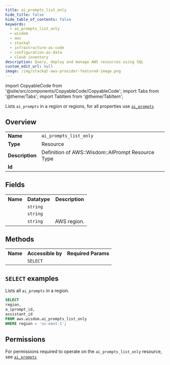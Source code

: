 ```yaml
---
title: ai_prompts_list_only
hide_title: false
hide_table_of_contents: false
keywords:
  - ai_prompts_list_only
  - wisdom
  - aws
  - stackql
  - infrastructure-as-code
  - configuration-as-data
  - cloud inventory
description: Query, deploy and manage AWS resources using SQL
custom_edit_url: null
image: /img/stackql-aws-provider-featured-image.png
---
```


import CopyableCode from '@site/src/components/CopyableCode/CopyableCode';
import Tabs from '@theme/Tabs';
import TabItem from '@theme/TabItem';

Lists <code>ai_prompts</code> in a region or regions, for all properties use <a href="/services/serviceName/ai_prompts/"><code>ai_prompts</code></a>

## Overview
<table>
<tbody>
<tr><td><b>Name</b></td><td><code>ai_prompts_list_only</code></td></tr>
<tr><td><b>Type</b></td><td>Resource</td></tr>
<tr><td><b>Description</b></td><td>Definition of AWS::Wisdom::AIPrompt Resource Type</td></tr>
<tr><td><b>Id</b></td><td><CopyableCode code="aws.wisdom.ai_prompts_list_only" /></td></tr>
</tbody>
</table>

## Fields
<table>
<tbody>
<tr><th>Name</th><th>Datatype</th><th>Description</th></tr><tr><td><CopyableCode code="a_iprompt_id" /></td><td><code>string</code></td><td></td></tr>
<tr><td><CopyableCode code="assistant_id" /></td><td><code>string</code></td><td></td></tr>
<tr><td><CopyableCode code="region" /></td><td><code>string</code></td><td>AWS region.</td></tr>
</tbody>
</table>

## Methods

<table>
<tbody>
  <tr>
    <th>Name</th>
    <th>Accessible by</th>
    <th>Required Params</th>
  </tr>
  <tr>
    <td><CopyableCode code="list_resources" /></td>
    <td><code>SELECT</code></td>
    <td><CopyableCode code="region" /></td>
  </tr>
</tbody>
</table>

## `SELECT` examples
Lists all <code>ai_prompts</code> in a region.
```sql
SELECT
region,
a_iprompt_id,
assistant_id
FROM aws.wisdom.ai_prompts_list_only
WHERE region = 'us-east-1';
```


## Permissions

For permissions required to operate on the <code>ai_prompts_list_only</code> resource, see <a href="/services/wisdom/ai_prompts/#permissions"><code>ai_prompts</code></a>


